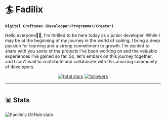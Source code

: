 # 🏄 Fadilix
**`Digital Craftsman (Developper/Programmer/Creator)`**

Hello everyone👋🏾, I'm thrilled to be here today as a junior developer. While I may be at the beginning of my journey in the world of coding, I bring a deep passion for learning and a strong commitment to growth. I'm excited to share with you some of the projects I've been working on and the valuable experiences I've gained so far. So, let's embark on this journey together, and I can't wait to contribute and collaborate with this amazing community of developers.
<p align="center">
  <a href="https://github.com/Fadilix?tab=repositories&sort=stargazers">
    <img alt="total stars" title="Total stars on GitHub" src="https://custom-icon-badges.demolab.com/github/stars/Fadilix?color=55960c&style=for-the-badge&labelColor=488207&logo=star"/></a>
  <a href="https://github.com/Fadilix?tab=followers">
    <img alt="followers" title="Follow me on Github" src="https://custom-icon-badges.demolab.com/github/followers/Fadilix?color=236ad3&labelColor=1155ba&style=for-the-badge&logo=person-add&label=Follow&logoColor=white"/></a>
</p>

---

#
 
## 📊 Stats
![Fadilix's GitHub stats](https://github-readme-stats.vercel.app/api?username=Fadilix&show_icons=true&theme=gruvbox)
